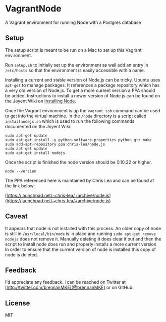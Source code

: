 VagrantNode
===========

A Vagrant environment for running Node with a Postgres database

## Setup

The setup script is meant to be run on a Mac to set up this Vagrant environment.

Run `setup.sh` to initially set up the environment as well add an entry in `/etc/hosts` so that the environment is easily accessible with a name.

Installing a current and stable version of Node.js can be tricky. Ubuntu uses `apt-get` to manage packages. It references a package repository which has a very old version of Node.js. To get a more current version a PPA should be added. Instructions to install a
newer version of Node.js can be found on the Joyent Wiki on [Installing Node](https://github.com/joyent/node/wiki/Installing-Node.js-via-package-manager).

Once the Vagrant environment is up the `vagrant ssh` command can be used to get into the virtual machine. In the `/node` directory is a script called `installnodejs.sh` which is used to run the following commands documented on the Joyent Wiki.

    sudo apt-get update
    sudo apt-get install -y python-software-properties python g++ make
    sudo add-apt-repository ppa:chris-lea/node.js
    sudo apt-get update
    sudo apt-get install nodejs

Once the script is finished the node version should be 0.10.22 or higher.

	node --version

The PPA referenced here is maintained by Chris Lea and can be found at the link below:

[https://launchpad.net/~chris-lea/+archive/node.js](https://launchpad.net/~chris-lea/+archive/node.js)

## Caveat

It appears that node is not installed with this process. An older copy of node is still in `/usr/local/bin/node` is in place and running `sudo apt-get remove nodejs` does not remove it. Manually deleting it does clear it out and then the script to install node does run and properly installs a more current version. In order to ensure that the current version of node is installed this copy of node is deleted.

## Feedback

I'd appreciate any feedback. I can be reached on Twitter at [http://twitter.com/brennanMKE](@brennanMKE) or on GitHub.

## License

MIT
